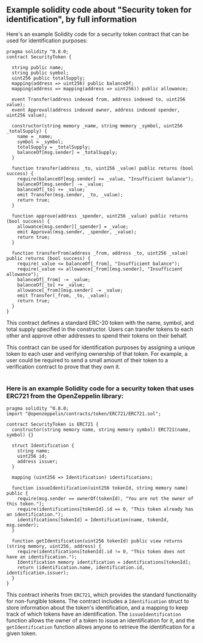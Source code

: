 ## Example solidity code about "Security token for identification", by full information
Here's an example Solidity code for a security token contract that can be used for identification purposes:
```solidity
pragma solidity ^0.8.0;
contract SecurityToken {

  string public name;
  string public symbol;
  uint256 public totalSupply;
  mapping(address => uint256) public balanceOf;
  mapping(address => mapping(address => uint256)) public allowance;

  event Transfer(address indexed from, address indexed to, uint256 value);
  event Approval(address indexed owner, address indexed spender, uint256 value);

  constructor(string memory _name, string memory _symbol, uint256 _totalSupply) {
    name = _name;
    symbol = _symbol;
    totalSupply = _totalSupply;
    balanceOf[msg.sender] = _totalSupply;
  }

  function transfer(address _to, uint256 _value) public returns (bool success) {
    require(balanceOf[msg.sender] >= _value, "Insufficient balance");
    balanceOf[msg.sender] -= _value;
    balanceOf[_to] += _value;
    emit Transfer(msg.sender, _to, _value);
    return true;
  }

  function approve(address _spender, uint256 _value) public returns (bool success) {
    allowance[msg.sender][_spender] = _value;
    emit Approval(msg.sender, _spender, _value);
    return true;
  }

  function transferFrom(address _from, address _to, uint256 _value) public returns (bool success) {
    require(_value <= balanceOf[_from], "Insufficient balance");
    require(_value <= allowance[_from][msg.sender], "Insufficient allowance");
    balanceOf[_from] -= _value;
    balanceOf[_to] += _value;
    allowance[_from][msg.sender] -= _value;
    emit Transfer(_from, _to, _value);
    return true;
  }
}
```

This contract defines a standard ERC-20 token with the name, symbol, and total supply specified in the constructor. Users can transfer tokens to each other and approve other addresses to spend their tokens on their behalf.

This contract can be used for identification purposes by assigning a unique token to each user and verifying ownership of that token. For example, a user could be required to send a small amount of their token to a verification contract to prove that they own it.

#

### Here is an example Solidity code for a security token that uses ERC721 from the OpenZeppelin library:
```solidity
pragma solidity ^0.8.0;
import "@openzeppelin/contracts/token/ERC721/ERC721.sol";

contract SecurityToken is ERC721 {
  constructor(string memory name, string memory symbol) ERC721(name, symbol) {}
  
  struct Identification {
    string name;
    uint256 id;
    address issuer;
  }
  
  mapping (uint256 => Identification) identifications;
  
  function issueIdentification(uint256 tokenId, string memory name) public {
    require(msg.sender == ownerOf(tokenId), "You are not the owner of this token.");
    require(identifications[tokenId].id == 0, "This token already has an identification.");
    identifications[tokenId] = Identification(name, tokenId, msg.sender);
  }
  
  function getIdentification(uint256 tokenId) public view returns (string memory, uint256, address) {
    require(identifications[tokenId].id != 0, "This token does not have an identification.");
    Identification memory identification = identifications[tokenId];
    return (identification.name, identification.id, identification.issuer);
  }
}
```

This contract inherits from `ERC721`, which provides the standard functionality for non-fungible tokens. The contract includes a `Identification` struct to store information about the token's identification, and a mapping to keep track of which tokens have an identification. The `issueIdentification` function allows the owner of a token to issue an identification for it, and the `getIdentification` function allows anyone to retrieve the identification for a given token.
